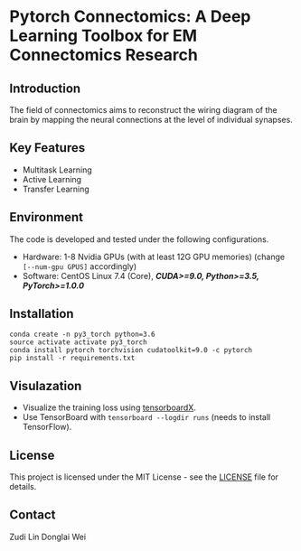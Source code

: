 # Pytorch Connectomics: A Deep Learning Toolbox for EM Connectomics Research

## Introduction

The field of connectomics aims to reconstruct the wiring diagram of the brain by mapping the neural connections at the level of individual synapses.

## Key Features

- Multitask Learning
- Active Learning
- Transfer Learning

## Environment

The code is developed and tested under the following configurations.
- Hardware: 1-8 Nvidia GPUs (with at least 12G GPU memories) (change ```[--num-gpu GPUS]``` accordingly)
- Software: CentOS Linux 7.4 (Core), ***CUDA>=9.0, Python>=3.5, PyTorch>=1.0.0***

## Installation
```
conda create -n py3_torch python=3.6
source activate activate py3_torch
conda install pytorch torchvision cudatoolkit=9.0 -c pytorch
pip install -r requirements.txt
```

## Visulazation
* Visualize the training loss using [tensorboardX](https://github.com/lanpa/tensorboard-pytorch).
* Use TensorBoard with `tensorboard --logdir runs`  (needs to install TensorFlow).

## License
This project is licensed under the MIT License - see the [LICENSE](https://github.com/zudi-lin/pytorch_connectomics/blob/master/LICENSE) file for details.

## Contact
Zudi Lin
Donglai Wei
